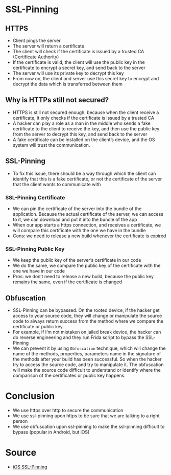 # SSL-Pinning

## HTTPS

- Client pings the server
- The server will return a certificate
- The client will check if the certificate is issued by a trusted CA (Certificate Authority)
- If the certificate is valid, the client will use the public key in the certificate to encrypt a secret key, and send back to the server
- The server will use its private key to decrypt this key
- From now on, the client and server use this secret key to encrypt and decrypt the data which is transferred between them

## Why is HTTPs still not secured?

- HTTPS is still not secured enough, because when the client receive a certificate, it only checks if the certificate is issued by a trusted CA
- A hacker can play a role as a man in the middle who sends a fake certificate to the client to receive the key, and then use the public key from the server to decrypt this key, and send back to the server
- A fake certificate can be installed on the client’s device, and the OS system will trust the communication.

## SSL-Pinning

- To fix this issue, there should be a way through which the client can identify that this is a fake certificate, or not the certificate of the server that the client wants to communicate with

### SSL-Pinning Certificate

- We can pin the certificate of the server into the bundle of the application. Because the actual certificate of the server, we can access to it, we can download and put it into the bundle of the app
- When our app starts a https connection, and receives a certificate, we will compare this certificate with the one we have in the bundle
- Cons: we need to release a new build whenever the certificate is expired 

### SSL-Pinning Public Key

- We keep the public key of the server’s certificate in our code
- We do the same, we compare the public key of the certificate with the one we have in our code
- Pros: we don’t need to release a new build, because the public key remains the same, even if the certificate is changed

## Obfuscation

- SSL-Pinning can be bypassed. On the rooted device, if the hacker get access to your source code, they will change or manipulate the source code to always return success from the method where we compare the certificate or public key.
- For example, if I’m not mistaken on jailed break device, the hacker can do reverse engineering and they run Frida script  to bypass the SSL-Pinning
- We can prevent it by using `Obfuscation` technique, which will change the name of the methods, properties, parameters name in the signature of the methods after your build has been successful. So when the hacker try to access the source code, and try to manipulate it. The obfuscation will make the source code difficult to understand or identify where the comparison of the certificates or public key happens.


# Conclusion
- We use https over http to secure the communication
- We use ssl-pinning upon https to be sure that we are talking to a right person
- We use obfuscation upon ssl-pinning to make the ssl-pinning difficult to bypass (popular in Android, but iOS)

# Source

- [iOS SSL-Pinning](https://www.youtube.com/watch?v=HWJ3cCNdKKA&ab_channel=iCode)
